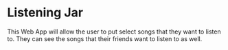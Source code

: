 # Listening Jar
This Web App will allow the user to put select songs that they want to listen to. They can see the songs that their friends want to listen to as well.
